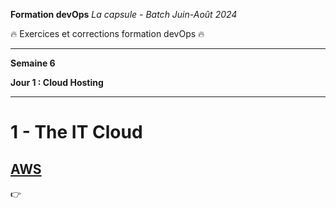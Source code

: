 **Formation devOps**
_La capsule - Batch Juin-Août 2024_

:fire: Exercices et corrections formation devOps :fire:

---

**Semaine 6**

**Jour 1 : Cloud Hosting**

---

# 1 - The IT Cloud

## <ins> AWS </ins>

👉 
